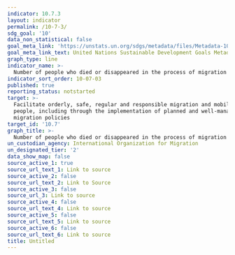 ```yaml
---
indicator: 10.7.3
layout: indicator
permalink: /10-7-3/
sdg_goal: '10'
data_non_statistical: false
goal_meta_link: 'https://unstats.un.org/sdgs/metadata/files/Metadata-10-07-03.pdf'
goal_meta_link_text: United Nations Sustainable Development Goals Metadata (pdf 564kB)
graph_type: line
indicator_name: >-
  Number of people who died or disappeared in the process of migration towards an international destination
indicator_sort_order: 10-07-03
published: true
reporting_status: notstarted
target: >-
  Facilitate orderly, safe, regular and responsible migration and mobility of
  people, including through the implementation of planned and well-managed
  migration policies
target_id: '10.7'
graph_title: >-
  Number of people who died or disappeared in the process of migration towards an international destination
un_custodian_agency: International Organization for Migration
un_designated_tier: '2'
data_show_map: false
source_active_1: true
source_url_text_1: Link to source
source_active_2: false
source_url_text_2: Link to Source
source_active_3: false
source_url_3: Link to source
source_active_4: false
source_url_text_4: Link to source
source_active_5: false
source_url_text_5: Link to source
source_active_6: false
source_url_text_6: Link to source
title: Untitled
---
```


